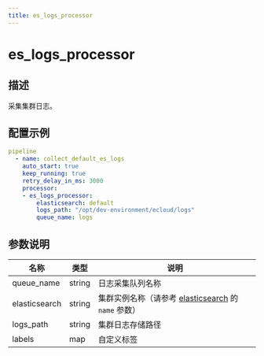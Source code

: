 ```yaml
---
title: es_logs_processor
---
```


# es_logs_processor

## 描述

采集集群日志。

## 配置示例

```yaml
pipeline
  - name: collect_default_es_logs
    auto_start: true
    keep_running: true
    retry_delay_in_ms: 3000
    processor:
    - es_logs_processor:
        elasticsearch: default
        logs_path: "/opt/dev-environment/ecloud/logs"
        queue_name: logs
```

## 参数说明

| 名称 | 类型 | 说明 |
| --- | --- | --- |
| queue_name | string | 日志采集队列名称 |
| elasticsearch | string | 集群实例名称（请参考 [elasticsearch](../../../gateway/references/elasticsearch.md) 的 `name` 参数） |
| logs_path | string | 集群日志存储路径 |
| labels | map | 自定义标签 |